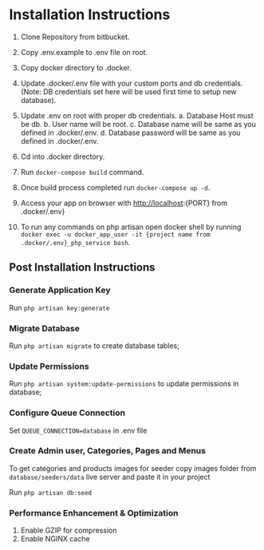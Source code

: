 # Installation Instructions

1. Clone Repository from bitbucket.

2. Copy .env.example to .env file on root.

3. Copy docker directory to .docker.

4. Update .docker/.env file with your custom ports and db credentials. (Note: DB credentials set here will be used first time to setup new database).

5. Update .env on root with proper db credentials.
   a. Database Host must be db.
   b. User name will be root.
   c. Database name will be same as you defined in .docker/.env.
   d. Database password will be same as you defined in .docker/.env.
6. Cd into .docker directory.

7. Run `docker-compose build` command.

8. Once build process completed run `docker-compose up -d`.

9. Access your app on browser with <http://localhost>:{PORT} from .docker/.env}

10. To run any commands on php artisan open docker shell by running `docker exec -u docker_app_user -it {project name from .docker/.env}_php_service bash`.

## Post Installation Instructions

### Generate Application Key

Run `php artisan key:generate`

### Migrate Database

Run `php artisan migrate` to create database tables;

### Update Permissions

Run `php artisan system:update-permissions` to update permissions in database;

### Configure Queue Connection
Set `QUEUE_CONNECTION=database` in .env file

### Create Admin user, Categories, Pages and Menus

To get categories and products images for seeder copy images folder from `database/seeders/data` live server and paste it in your project

Run `php artisan db:seed`

### Performance Enhancement & Optimization
1. Enable GZIP for compression
2. Enable NGINX cache